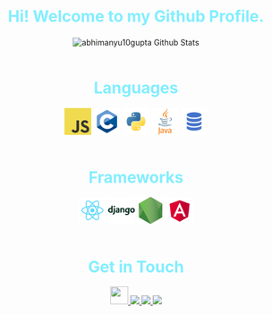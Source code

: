 <h1 align="center" style="color:#83eeff">
Hi! Welcome to my Github Profile.
</h1>
<!-- <br> -->
<!-- <h1 align = "center">
Github Stats
</h1>  -->
<div align="center">
<img align ="center" alt="abhimanyu10gupta Github Stats" src="https://github-readme-stats-abhimanyu10gupta.vercel.app/api?username=abhimanyu10gupta&&theme=dark&title_color=83eeff&text_color=ffffff&icon_color=9fef00&bg_color=151515&langs_count=8&layout=compact&border_color=61dafb&hide_border=true"/>
</div>

<br>
<h1 align="center" style="color:#83eeff">
Languages
</h1>
<div align = "center">
<img width = "48" src="https://raw.githubusercontent.com/github/explore/80688e429a7d4ef2fca1e82350fe8e3517d3494d/topics/javascript/javascript.png" />
<img width = "48" src="https://raw.githubusercontent.com/github/explore/f3e22f0dca2be955676bc70d6214b95b13354ee8/topics/c/c.png" />
<img width = "48" src="https://raw.githubusercontent.com/github/explore/80688e429a7d4ef2fca1e82350fe8e3517d3494d/topics/python/python.png" />
<img width = "48" src="https://raw.githubusercontent.com/github/explore/5b3600551e122a3277c2c5368af2ad5725ffa9a1/topics/java/java.png" />
<img width = "48" src="https://raw.githubusercontent.com/github/explore/80688e429a7d4ef2fca1e82350fe8e3517d3494d/topics/sql/sql.png" />
</div>

<br>

<h1 align="center" style="color:#83eeff">
Frameworks
</h1>
<div align = "center">
<img alt="react" width= "48" src="https://raw.githubusercontent.com/github/explore/80688e429a7d4ef2fca1e82350fe8e3517d3494d/topics/react/react.png" />
<img width = "48" src="https://raw.githubusercontent.com/github/explore/7456fdff59816d37ef383a6c8f32a26ff7332db2/topics/django/django.png" />
<img width = "48" src="https://raw.githubusercontent.com/github/explore/80688e429a7d4ef2fca1e82350fe8e3517d3494d/topics/nodejs/nodejs.png" />
<img width = "48" src="https://raw.githubusercontent.com/github/explore/80688e429a7d4ef2fca1e82350fe8e3517d3494d/topics/angular/angular.png" />
</div>

<br>

<h1 align="center" style="color:#83eeff">
Get in Touch
</h1>

<div align="center" >

<a href = "https://www.facebook.com/abhimanyugupta.neo/">
<img height="32" width="32" src="https://cdn.jsdelivr.net/npm/simple-icons@v7/icons/facebook.svg" />
</a>
<a href = "https://twitter.com/GuptaAabhimanyu">
<img width="32" src="https://unpkg.com/simple-icons@v7/icons/twitter.svg" />
</a>
<a href ="https://www.instagram.com/abhimanyu10gupta/">
<img width="32" src="https://unpkg.com/simple-icons@v7/icons/instagram.svg" />
</a>
<a href = "https://www.linkedin.com/in/aabhimanyu-gupta/">
<img width="32" src="https://unpkg.com/simple-icons@v7/icons/linkedin.svg" />
</a>
</div>

